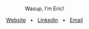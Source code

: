 <p align="center">Wasup, I’m Eric!</p>
 
<p align="center">
  <a href="https://ericviana.com.br">Website</a> &nbsp • &nbsp
  <a href="https://www.linkedin.com/in/eric-viana/">Linkedin</a> &nbsp • &nbsp
  <a href="mailto: ericviana.com.br">Email</a>
</p>
